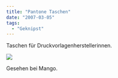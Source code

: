 ```yaml
---
title: "Pantone Taschen"
date: "2007-03-05"
tags:
  - "Geknipst"
---
```


Taschen für Druckvorlagenherstellerinnen.

![](/img/codecandies/ZZ2DA8BF08.jpg)

Gesehen bei Mango.
